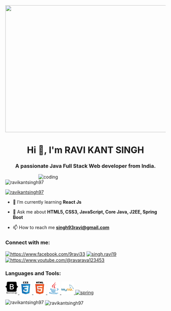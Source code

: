 <img src="https://s7280.pcdn.co/wp-content/uploads/2017/09/JavaDeveloperRolesandResponsibilities_Final.jpg.optimal.jpg" align="center" width="1000" height="400"/>
<h1 align="center">Hi 👋, I'm RAVI KANT SINGH</h1>
<h3 align="center">A passionate Java Full Stack Web developer from India.</h3>
<!---<img align="right" alt="coding" width="600" src="https://user-images.githubusercontent.com/55389276/140866485-8fb1c876-9a8f-4d6a-98dc-08c4981eaf70.gif">--!>
<img align="right" alt="coding" width="400" src="https://i.giphy.com/media/qgQUggAC3Pfv687qPC/giphy.webp">


<p align="left"> <img src="https://komarev.com/ghpvc/?username=ravikantsingh97&label=Profile%20views&color=0e75b6&style=flat" alt="ravikantsingh97" /> </p>

<p align="left"> <a href="https://github.com/ryo-ma/github-profile-trophy"><img src="https://github-profile-trophy.vercel.app/?username=ravikantsingh97" alt="ravikantsingh97" /></a> </p>

- 🌱 I’m currently learning **React Js**

- 💬 Ask me about **HTML5, CSS3, JavaScript, Core Java, J2EE, Spring Boot**

- 📫 How to reach me **singh93ravi@gmail.com**

<h3 align="left">Connect with me:</h3>
<p align="left">
<a href="https://fb.com/https://www.facebook.com/9ravi33" target="blank"><img align="center" src="https://raw.githubusercontent.com/rahuldkjain/github-profile-readme-generator/master/src/images/icons/Social/facebook.svg" alt="https://www.facebook.com/9ravi33" height="30" width="40" /></a>
<a href="https://instagram.com/singh.ravi19" target="blank"><img align="center" src="https://raw.githubusercontent.com/rahuldkjain/github-profile-readme-generator/master/src/images/icons/Social/instagram.svg" alt="singh.ravi19" height="30" width="40" /></a>
<a href="https://www.youtube.com/c/https://www.youtube.com/@ravarava123453" target="blank"><img align="center" src="https://raw.githubusercontent.com/rahuldkjain/github-profile-readme-generator/master/src/images/icons/Social/youtube.svg" alt="https://www.youtube.com/@ravarava123453" height="30" width="40" /></a>
</p>


<h3 align="left">Languages and Tools:</h3>
<p align="left"> <a href="https://getbootstrap.com" target="_blank" rel="noreferrer"> <img src="https://raw.githubusercontent.com/devicons/devicon/master/icons/bootstrap/bootstrap-plain-wordmark.svg" alt="bootstrap" width="40" height="40"/> </a> <a href="https://www.w3schools.com/css/" target="_blank" rel="noreferrer"> <img src="https://raw.githubusercontent.com/devicons/devicon/master/icons/css3/css3-original-wordmark.svg" alt="css3" width="40" height="40"/> </a> <a href="https://www.w3.org/html/" target="_blank" rel="noreferrer"> <img src="https://raw.githubusercontent.com/devicons/devicon/master/icons/html5/html5-original-wordmark.svg" alt="html5" width="40" height="40"/> </a> <a href="https://www.java.com" target="_blank" rel="noreferrer"> <img src="https://raw.githubusercontent.com/devicons/devicon/master/icons/java/java-original.svg" alt="java" width="40" height="40"/> </a> <a href="https://www.mysql.com/" target="_blank" rel="noreferrer"> <img src="https://raw.githubusercontent.com/devicons/devicon/master/icons/mysql/mysql-original-wordmark.svg" alt="mysql" width="40" height="40"/> </a> <a href="https://spring.io/" target="_blank" rel="noreferrer"> <img src="https://www.vectorlogo.zone/logos/springio/springio-icon.svg" alt="spring" width="40" height="40"/> </a> </p>


<p><img align="left" src="https://github-readme-stats.vercel.app/api/top-langs?username=ravikantsingh97&show_icons=true&locale=en&layout=compact" alt="ravikantsingh97" /></p>

<p>&nbsp;<img align="center" src="https://github-readme-stats.vercel.app/api?username=ravikantsingh97&show_icons=true&locale=en" alt="ravikantsingh97" /></p>

